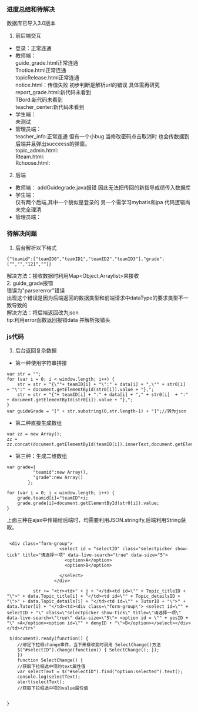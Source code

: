### 进度总结和待解决
数据库已导入3.0版本
1. 前后端交互  
- 登录：正常连通
- 教师端：  
guide_grade.html正常连通  
Tnotice.html正常连通  
topicRelease.html正常连通  
notice.html：传值失败 初步判断是解析url的错误 具体需再研究  
report_grade.html:新代码未看到  
TBord:新代码未看到  
teacher_center:新代码未看到  
- 学生端：  
未测试   
- 管理员端：  
teacher_info:正常连通 但有一个小bug 当修改密码点击取消时 也会传数据到后端并且弹出succeess的弹窗。   
topic_admin.html:   
Rteam.html:  
Rchoose.html:  


2. 后端  
- 教师端：
 addGuidegrade.java报错 因此无法把传回的新指导成绩传入数据库
- 学生端：  
仅有两个后端,其中一个貌似是登录的 另一个需学习mybatis和jpa 代码逻辑尚未完全理清  
- 管理员端：  



### 待解决问题
1. 后台解析以下格式
```
{"teamid":["teamID0","teamID1","teamID2","teamID3"],"grade":["","","121",""]}
```
解决方法：接收数据时利用Map<Object,Arraylist>来接收   
2. guide_grade报错  
错误为"parsererror"错误  
出现这个错误是因为后端返回的数据类型和前端请求中dataType的要求类型不一致导致的  
解决方法：将后端返回改为json  
tip:利用error函数返回报错data 并解析报错头

### js代码
1. 后台返回复杂数据
- 第一种使用字符串拼接
```
var str = "";
for (var i = 0; i < window.length; i++) {
    str = str + "{\""+ teamID[i] + "\":" + data[i] + ",\"" + str0[i]  + "\":" + document.getElementById(str0[i]).value + "},";
    str = str + "{"+ teamID[i] + ":" + data[i] + "," + str0[i]  + ":" + document.getElementById(str0[i]).value + "},";
}
var guideGrade = "[" + str.substring(0,str.length-1) + "]";//转为json

```
- 第二种直接生成数组
```
var zz = new Array();
zz = zz.concat(document.getElementById(teamID[i]).innerText,document.getElementById(str0[i]).value);
```
- 第三种：生成二维数组
```
var grade={
          "teamid":new Array(),
          "grade":new Array()
        };

for (var i = 0; i < window.length; i++) {
    grade.teamid[i]="teamID"+i;
    grade.grade[i]=document.getElementById(str0[i]).value;
}
```
上面三种在ajax中传输给后端时，均需要利用JSON.stringify,后端利用String获取。


```

 <div class="form-group">
                    <select id = "selectID" class="selectpicker show-tick" title="请选择一项" data-live-search="true" data-size="5">
                      <option>A</option>
                      <option>B</option>

                    </select>
                  </div>

          str += "<tr><td>" + j + "</td><td id=\"" + Topic_titleID + "\">" + data.Topic_title[i] + "</td><td id=\"" + Topic_detailsID + "\">" + data.Topic_details[i] + "</td><td id=\"" + TutorID + "\">" + data.Tutor[i] + "</td><td><div class=\"form-group\"> <select id=\"" + selectID + "\" class=\"selectpicker show-tick\" title=\"请选择一项\" data-live-search=\"true\" data-size=\"5\"> <option id = \"" + yesID + "\" >A</option><option id=\"" + denyID + "\">B</option></select></div></td></tr>"

```

```
 $(document).ready(function() {
    //绑定下拉框change事件，当下来框改变时调用 SelectChange()方法
    $("#selectID").change(function() { SelectChange(); }); 
    })
    function SelectChange() {
    //获取下拉框选中项的text属性值
    var selectText = $("#selectID").find("option:selected").text();
    console.log(selectText);
    alert(selectText);
    //获取下拉框选中项的value属性值
   
   
}
```